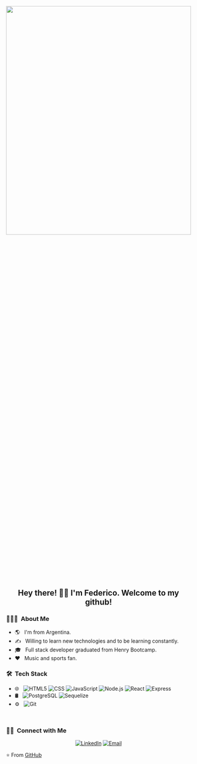 <img width="100%" height="40%" src="https://elioestudio.com/wp-content/uploads/2019/09/Dia-del-programador-845x321.jpg">

<h2 align="center"> Hey there! 🙋‍♂️ I'm Federico. Welcome to my github! </h2>


<h3> 👨🏻‍💻 &nbsp;About Me </h3>

- 🌎 &nbsp; I'm from Argentina.
- ✍️ &nbsp; Willing to learn new technologies and to be learning constantly.
- 🎓 &nbsp; Full stack developer graduated from Henry Bootcamp.
- :heart: &nbsp; Music and sports fan.

<h3> 🛠 &nbsp;Tech Stack</h3>

- 🌐 &nbsp;
  ![HTML5](https://img.shields.io/badge/-HTML5-333333?style=flat&logo=HTML5)
  ![CSS](https://img.shields.io/badge/-CSS-333333?style=flat&logo=CSS3&logoColor=1572B6)
  ![JavaScript](https://img.shields.io/badge/-JavaScript-333333?style=flat&logo=javascript)
  ![Node.js](https://img.shields.io/badge/-Node.js-333333?style=flat&logo=node.js)
  ![React](https://img.shields.io/badge/-React-333333?style=flat&logo=react)
  ![Express](https://img.shields.io/badge/-Express-333333?style=flat&logo=Express)
- 🛢 &nbsp;
  ![PostgreSQL](https://img.shields.io/badge/-PostgreSQL-333333?style=flat&logo=PostgreSQL)
  ![Sequelize](https://img.shields.io/badge/-Sequelize-333333?style=flat&logo=Sequelize)
- ⚙️ &nbsp;
  ![Git](https://img.shields.io/badge/-Git-333333?style=flat&logo=git)

<br/>

<h3> 🤝🏻 &nbsp;Connect with Me </h3>

<p align="center">
<a href="https://www.linkedin.com/in/federico-siri/"><img alt="LinkedIn" src="https://img.shields.io/badge/LinkedIn-Federico%20Siri%20-blue?style=flat-square&logo=linkedin"></a>
<a href="mailto:federicosiri9@gmail.com"><img alt="Email" src="https://img.shields.io/badge/Email-federicosiri9@gmail.com-blue?style=flat-square&logo=gmail"></a>
</p>

⭐️ From [GitHub](https://github.com/fedesiri)

